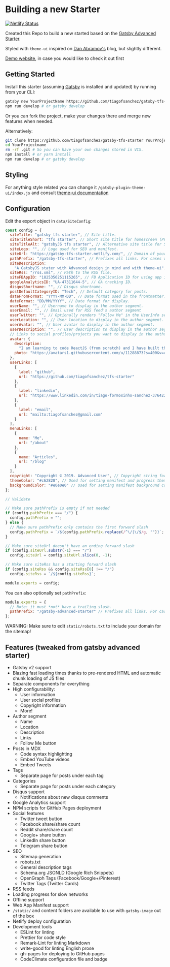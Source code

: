 # Building a new Starter

[![Netlify Status](https://api.netlify.com/api/v1/badges/1f312e2c-b247-4b9c-aca3-0406e68e20a1/deploy-status)](https://app.netlify.com/sites/blog-junpeko-com/deploys)

Created this Repo to build a new started based on the [Gatsby Advanced Starter](https://github.com/Vagr9K/gatsby-advanced-starter).

Styled with `theme-ui` inspired on [Dan Abramov's](https://overreacted.io/) blog, but slightly different. 

[Demo website](https://gatsby-tfs-starter.netlify.com/), in case you would like to check it out first


## Getting Started

Install this starter (assuming [Gatsby](https://github.com/gatsbyjs/gatsby/) is installed and updated) by running from your CLI:

```sh
gatsby new YourProjectName https://github.com/tiagofsanchez/gatsby-tfs-starter
npm run develop # or gatsby develop
```

Or you can fork the project, make your changes there and merge new features when needed.

Alternatively:

```sh
git clone https://github.com/tiagofsanchez/gatsby-tfs-starter YourProjectName # Clone the project
cd YourProjectname
rm -rf .git # So you can have your own changes stored in VCS.
npm install # or yarn install
npm run develop # or gatsby develop
```

## Styling

For anything style related you can change it `/gatsby-plugin-theme-ui/index.js` and consult [theme-ui documentation](https://theme-ui.com/)


## Configuration

Edit the export object in `data/SiteConfig`:

```js
const config = {
  siteTitle: "gatsby tfs starter", // Site title.
  siteTitleShort: "tfs starter", // Short site title for homescreen (PWA). Preferably should be under 12 characters to prevent truncation.
  siteTitleAlt: "gatsbyJS tfs starter", // Alternative site title for SEO.
  siteLogo: "", // Logo used for SEO and manifest.
  siteUrl: "https://gatsby-tfs-starter.netlify.com/", // Domain of your website without pathPrefix.
  pathPrefix: "/gatsby-tfs-starter", // Prefixes all links. For cases when deployed to example.github.io/gatsby-advanced-starter/.
  siteDescription:
    "A GatsbyJS stater with Advanced design in mind and with theme-ui", // Website description used for RSS feeds/meta description tag.
  siteRss: "/rss.xml", // Path to the RSS file.
  siteFBAppID: "1825356251115265", // FB Application ID for using app insights
  googleAnalyticsID: "UA-47311644-5", // GA tracking ID.
  disqusShortname: "", // Disqus shortname.
  postDefaultCategoryID: "Tech", // Default category for posts.
  dateFromFormat: "YYYY-MM-DD", // Date format used in the frontmatter.
  dateFormat: "DD/MM/YYYY", // Date format for display.
  userName: "", // Username to display in the author segment.
  userEmail: "", // Email used for RSS feed's author segment
  userTwitter: "", // Optionally renders "Follow Me" in the UserInfo segment.
  userLocation: "", // User location to display in the author segment.
  userAvatar: "", // User avatar to display in the author segment.
  userDescription: "", // User description to display in the author segment.
  // Links to social profiles/projects you want to display in the author segment/navigation bar.
  avatar: {
    description:
      "I am learning to code ReactJS (from scratch) and I have built this starter to learn how Gatsby works and to build by blog!",
    photo: "https://avatars1.githubusercontent.com/u/11288873?s=400&v=4"
  },
  userLinks: [
    {
      label: "github",
      url: "https://github.com/tiagofsanchez/tfs-starter"
    },
    {
      label: "linkedin",
      url: "https://www.linkedin.com/in/tiago-formosinho-sanchez-3764225/"
    },
    {
      label: "email",
      url: "mailto:tiagofsanchez@gmail.com"
    }
  ],
  menuLinks: [
    {
      name: "Me",
      url: "/about"
    },
    {
      name: "Articles",
      url: "/blog"
    }
  ],
  copyright: "Copyright © 2019. Advanced User", // Copyright string for the footer of the website and RSS feed.
  themeColor: "#c62828", // Used for setting manifest and progress theme colors.
  backgroundColor: "#e0e0e0" // Used for setting manifest background color.
};

// Validate

// Make sure pathPrefix is empty if not needed
if (config.pathPrefix === "/") {
  config.pathPrefix = "";
} else {
  // Make sure pathPrefix only contains the first forward slash
  config.pathPrefix = `/${config.pathPrefix.replace(/^\/|\/$/g, "")}`;
}

// Make sure siteUrl doesn't have an ending forward slash
if (config.siteUrl.substr(-1) === "/")
  config.siteUrl = config.siteUrl.slice(0, -1);

// Make sure siteRss has a starting forward slash
if (config.siteRss && config.siteRss[0] !== "/")
  config.siteRss = `/${config.siteRss}`;

module.exports = config;

```

You can also optionally set `pathPrefix`:

```js
module.exports = {
  // Note: it must *not* have a trailing slash.
  pathPrefix: "/gatsby-advanced-starter" // Prefixes all links. For cases when deployed to example.github.io/gatsby-advanced-starter/.
};
```

WARNING: Make sure to edit `static/robots.txt` to include your domain for the sitemap!

## Features (tweaked from gatsby advanced starter)

- Gatsby v2 support
- Blazing fast loading times thanks to pre-rendered HTML and automatic chunk loading of JS files
- Separate components for everything
- High configurability:
  - User information
  - User social profiles
  - Copyright information
  - More!
- Author segment
  - Name
  - Location
  - Description
  - Links
  - Follow Me button
- Posts in MDX
  - Code syntax highlighting
  - Embed YouTube videos
  - Embed Tweets
- Tags
  - Separate page for posts under each tag
- Categories
  - Separate page for posts under each category
- Disqus support
  - Notifications about new disqus comments
- Google Analytics support
- NPM scripts for GitHub Pages deployment
- Social features
  - Twitter tweet button
  - Facebook share/share count
  - Reddit share/share count
  - Google+ share button
  - LinkedIn share button
  - Telegram share button
- SEO
  - Sitemap generation
  - robots.txt
  - General description tags
  - Schema.org JSONLD (Google Rich Snippets)
  - OpenGraph Tags (Facebook/Google+/Pinterest)
  - Twitter Tags (Twitter Cards)
- RSS feeds
- Loading progress for slow networks
- Offline support
- Web App Manifest support
- `/static/` and content folders are available to use with `gatsby-image` out of the box
- Netlify deploy configuration
- Development tools
  - ESLint for linting
  - Prettier for code style
  - Remark-Lint for linting Markdown
  - write-good for linting English prose
  - gh-pages for deploying to GitHub pages
  - CodeClimate configuration file and badge
  
